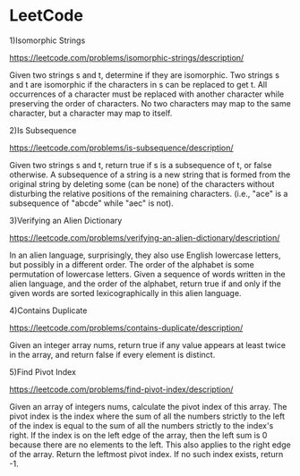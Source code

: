 # LeetCode
1)Isomorphic Strings

  https://leetcode.com/problems/isomorphic-strings/description/
  
  Given two strings s and t, determine if they are isomorphic.
  Two strings s and t are isomorphic if the characters in s can be replaced to get t.
  All occurrences of a character must be replaced with another character while preserving the order of characters. 
  No two characters may map to the same character, but a character may map to itself.
  
2)Is Subsequence

  https://leetcode.com/problems/is-subsequence/description/
  
  Given two strings s and t, return true if s is a subsequence of t, or false otherwise.
  A subsequence of a string is a new string that is formed from the original string by deleting some (can be none) of the characters without disturbing the relative       positions of the remaining characters.
  (i.e., "ace" is a subsequence of "abcde" while "aec" is not).
  
3)Verifying an Alien Dictionary 
      
  https://leetcode.com/problems/verifying-an-alien-dictionary/description/
  
  In an alien language, surprisingly, they also use English lowercase letters, but possibly in a different order. 
  The order of the alphabet is some permutation of lowercase letters.
  Given a sequence of words written in the alien language, and the order of the alphabet,
  return true if and only if the given words are sorted lexicographically in this alien language.
  
4)Contains Duplicate

  https://leetcode.com/problems/contains-duplicate/description/
  
  Given an integer array nums, return true if any value appears at least twice in the array,
  and return false if every element is distinct.
  
5)Find Pivot Index

  https://leetcode.com/problems/find-pivot-index/description/
  
  Given an array of integers nums, calculate the pivot index of this array.
  The pivot index is the index where the sum of all the numbers strictly to the left of the index is equal to the sum of all the numbers strictly to the index's right.
  If the index is on the left edge of the array, then the left sum is 0 because there are no elements to the left. This also applies to the right edge of the array.
  Return the leftmost pivot index. If no such index exists, return -1.
  
  
